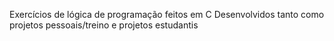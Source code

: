 Exercícios de lógica de programação feitos em C Desenvolvidos tanto como projetos pessoais/treino e projetos estudantis
